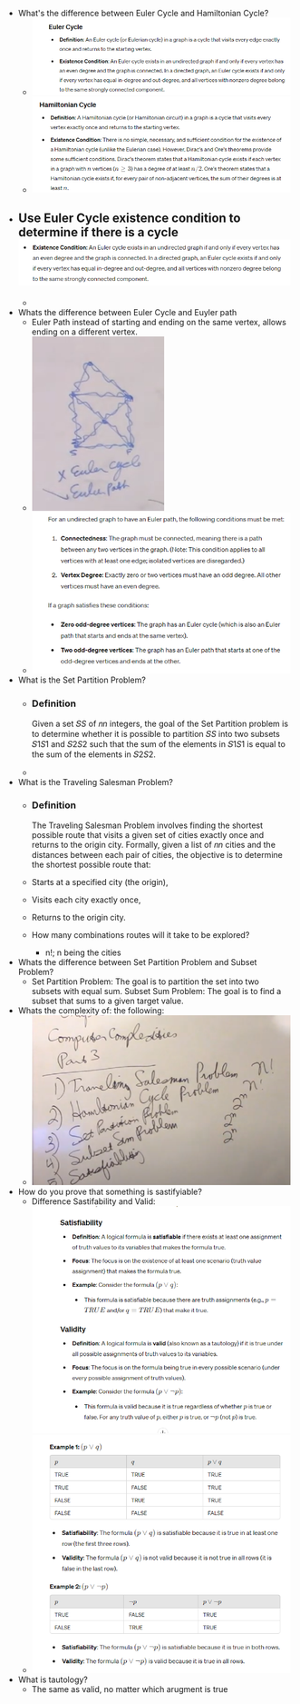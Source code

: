 - What's the difference between Euler Cycle and Hamiltonian Cycle?
	- ![image.png](../assets/image_1716267482195_0.png)
	- ![image.png](../assets/image_1716267489965_0.png)
- Use Euler Cycle existence condition to determine if there is a cycle ![image.png](../assets/image_1716267775116_0.png)
	-
	-
- Whats the difference between Euler Cycle and Euyler path
	- Euler Path instead of starting and ending on the same vertex, allows ending on a different vertex.
	- ![image.png](../assets/image_1716267748731_0.png)
	- ![image.png](../assets/image_1716267841252_0.png)
- What is the Set Partition Problem?
	- ### Definition
	  
	  Given a set 𝑆*S* of 𝑛*n* integers, the goal of the Set Partition problem is to determine whether it is possible to partition 𝑆*S* into two subsets 𝑆1*S*1​ and 𝑆2*S*2​ such that the sum of the elements in 𝑆1*S*1​ is equal to the sum of the elements in 𝑆2*S*2​.
	-
- What is the Traveling Salesman Problem?
	- ### Definition
	  
	  The Traveling Salesman Problem involves finding the shortest possible route that visits a given set of cities exactly once and returns to the origin city. Formally, given a list of 𝑛*n* cities and the distances between each pair of cities, the objective is to determine the shortest possible route that:
	- Starts at a specified city (the origin),
	- Visits each city exactly once,
	- Returns to the origin city.
	- How many combinations routes will it take to be explored?
		- n!; n being the cities
- Whats the difference between Set Partition Problem and Subset Problem?
	- Set Partition Problem: The goal is to partition the set into two subsets with equal sum.
	  Subset Sum Problem: The goal is to find a subset that sums to a given target value.
- Whats the complexity of: the following:
	- ![image.png](../assets/image_1716271884023_0.png)
- How do you prove that something is sastifyiable?
	- Difference Sastifability and Valid:
	  ![image.png](../assets/image_1716276732639_0.png)
	- ![image.png](../assets/image_1716276745759_0.png)
- What is tautology?
	- The same as valid, no matter which arugment is true